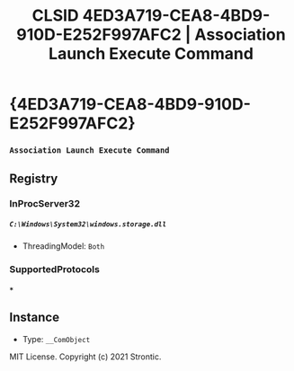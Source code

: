 ﻿---
title: "CLSID 4ED3A719-CEA8-4BD9-910D-E252F997AFC2 | Association Launch Execute Command"
excerpt: What is COM-Object CLSID 4ED3A719-CEA8-4BD9-910D-E252F997AFC2?
---

# {4ED3A719-CEA8-4BD9-910D-E252F997AFC2}

### `Association Launch Execute Command`

## Registry


### InProcServer32

##### `C:\Windows\System32\windows.storage.dll`
* ThreadingModel: `Both`

### SupportedProtocols

##### `*`

## Instance

* Type: `__ComObject`

MIT License. Copyright (c) 2021 Strontic.



